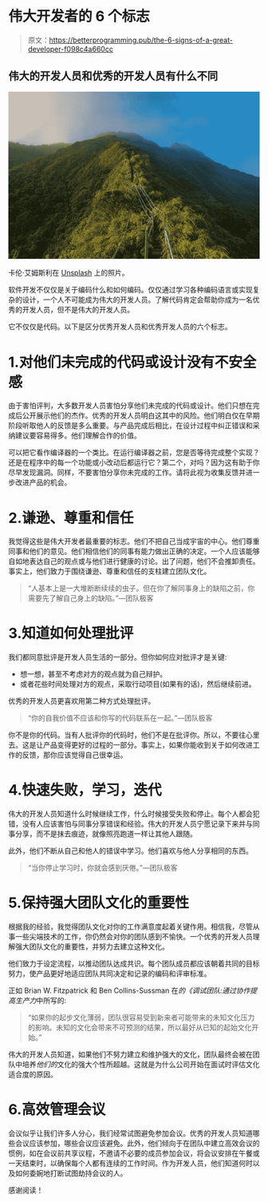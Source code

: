 # 伟大开发者的 6 个标志

> 原文：<https://betterprogramming.pub/the-6-signs-of-a-great-developer-f098c4a660cc>

## 伟大的开发人员和优秀的开发人员有什么不同

![](img/3e6dfcb61af11868ad5b2fc654077131.png)

卡伦·艾姆斯利在 [Unsplash](https://unsplash.com?utm_source=medium&utm_medium=referral) 上的照片。

软件开发不仅仅是关于编码什么和如何编码。仅仅通过学习各种编码语言或实现复杂的设计，一个人不可能成为伟大的开发人员。了解代码肯定会帮助你成为一名优秀的开发人员，但不是伟大的开发人员。

它不仅仅是代码。以下是区分优秀开发人员和优秀开发人员的六个标志。

# 1.对他们未完成的代码或设计没有不安全感

由于害怕评判，大多数开发人员害怕分享他们未完成的代码或设计。他们只想在完成后公开展示他们的杰作。优秀的开发人员明白这其中的风险。他们明白仅在早期阶段听取他人的反馈是多么重要。与产品完成后相比，在设计过程中纠正错误和采纳建议要容易得多。他们理解合作的价值。

可以把它看作编译器的一个类比。在运行编译器之前，您是否等待完成整个实现？还是在程序中的每一个功能或小改动后都运行它？第二个，对吗？因为这有助于你尽早发现漏洞。同样，不要害怕分享你未完成的工作。请将此视为收集反馈并进一步改进产品的机会。

# 2.谦逊、尊重和信任

我觉得这些是伟大开发者最重要的标志。他们不把自己当成宇宙的中心。他们尊重同事和他们的意见。他们相信他们的同事有能力做出正确的决定。一个人应该能够自如地表达自己的观点或与他们进行健康的讨论。出了问题，他们不会推卸责任。事实上，他们致力于围绕谦逊、尊重和信任的支柱建立团队文化。

> “人基本上是一大堆断断续续的虫子。但在你了解同事身上的缺陷之前，你需要先了解自己身上的缺陷。”—团队极客

# 3.知道如何处理批评

我们都同意批评是开发人员生活的一部分。但你如何应对批评才是关键:

*   想一想，甚至不考虑对方的观点就为自己辩护。
*   或者花些时间处理对方的观点，采取行动项目(如果有的话)，然后继续前进。

优秀的开发人员更喜欢用第二种方式处理批评。

> “你的自我价值不应该和你写的代码联系在一起。”—团队极客

你不是你的代码。当有人批评你的代码时，他们不是在批评你。所以，不要往心里去。这是让产品变得更好的过程的一部分。事实上，如果你能收到关于如何改进工作的反馈，那你应该觉得自己很幸运。

# 4.快速失败，学习，迭代

伟大的开发人员知道什么时候继续工作，什么时候接受失败和停止。每个人都会犯错，没有人应该害怕与同事分享错误和经验。伟大的开发人员宁愿记录下来并与同事分享，而不是抹去痕迹，就像照亮跑道一样让其他人跟随。

此外，他们不断从自己和他人的错误中学习。他们喜欢与他人分享相同的东西。

> “当你停止学习时，你就会感到厌倦。”—团队极客

# 5.保持强大团队文化的重要性

根据我的经验，我觉得团队文化对你的工作满意度起着关键作用。相信我，尽管从事一些尖端技术的工作，你仍然会对你的团队感到不愉快。一个优秀的开发人员理解强大团队文化的重要性，并努力去建立这种文化。

他们致力于设定流程，以推动团队达成共识。每个团队成员都应该朝着共同的目标努力，使产品更好地适应团队共同决定和记录的编码和评审标准。

正如 Brian W. Fitzpatrick 和 Ben Collins-Sussman 在*的《调试团队:通过协作提高生产力*中所写的:

> “如果你的起步文化薄弱，团队很容易受到新来者可能带来的未知文化压力的影响。未知的文化会带来不可预测的结果，所以最好从已知的起始文化开始。”

伟大的开发人员知道，如果他们不努力建立和维护强大的文化，团队最终会被在团队中培养*他们的*文化的强大个性所超越。这就是为什么公司开始在面试时评估文化适合度的原因。

# 6.高效管理会议

会议似乎让我们许多人分心，我们经常试图避免参加会议。优秀的开发人员知道哪些会议应该参加，哪些会议应该避免。此外，他们倾向于在团队中建立高效会议的惯例，如在会议前共享议程，不邀请不必要的成员参加会议，将会议安排在午餐或一天结束时，以确保每个人都有连续的工作时间。作为开发人员，他们知道何时以及如何委婉地打断试图劫持会议的人。

感谢阅读！